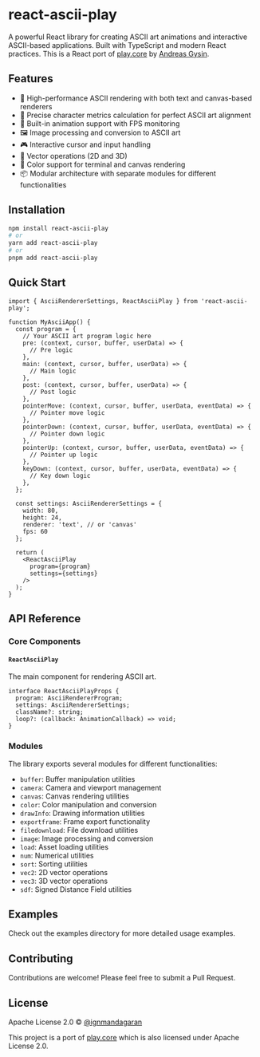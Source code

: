 # react-ascii-play

A powerful React library for creating ASCII art animations and interactive ASCII-based applications. Built with TypeScript and modern React practices. 
This is a React port of [play.core](https://github.com/ertdfgcvb/play.core) by [Andreas Gysin](https://github.com/ertdfgcvb).

## Features

- 🎨 High-performance ASCII rendering with both text and canvas-based renderers
- 📐 Precise character metrics calculation for perfect ASCII art alignment
- 🎥 Built-in animation support with FPS monitoring
- 🖼️ Image processing and conversion to ASCII art
- 🎮 Interactive cursor and input handling
- 🎯 Vector operations (2D and 3D)
- 🎨 Color support for terminal and canvas rendering
- 📦 Modular architecture with separate modules for different functionalities

## Installation

```bash
npm install react-ascii-play
# or
yarn add react-ascii-play
# or
pnpm add react-ascii-play
```

## Quick Start

```tsx
import { AsciiRendererSettings, ReactAsciiPlay } from 'react-ascii-play';

function MyAsciiApp() {
  const program = {
    // Your ASCII art program logic here
    pre: (context, cursor, buffer, userData) => {
      // Pre logic
    },
    main: (context, cursor, buffer, userData) => {
      // Main logic
    },
    post: (context, cursor, buffer, userData) => {
      // Post logic
    },
    pointerMove: (context, cursor, buffer, userData, eventData) => {
      // Pointer move logic
    },
    pointerDown: (context, cursor, buffer, userData, eventData) => {
      // Pointer down logic
    },
    pointerUp: (context, cursor, buffer, userData, eventData) => {
      // Pointer up logic
    },
    keyDown: (context, cursor, buffer, userData, eventData) => {
      // Key down logic
    },
  };

  const settings: AsciiRendererSettings = {
    width: 80,
    height: 24,
    renderer: 'text', // or 'canvas'
    fps: 60
  };

  return (
    <ReactAsciiPlay 
      program={program}
      settings={settings}
    />
  );
}
```

## API Reference

### Core Components

#### `ReactAsciiPlay`

The main component for rendering ASCII art.

```tsx
interface ReactAsciiPlayProps {
  program: AsciiRendererProgram;
  settings: AsciiRendererSettings;
  className?: string;
  loop?: (callback: AnimationCallback) => void;
}
```

### Modules

The library exports several modules for different functionalities:

- `buffer`: Buffer manipulation utilities
- `camera`: Camera and viewport management
- `canvas`: Canvas rendering utilities
- `color`: Color manipulation and conversion
- `drawInfo`: Drawing information utilities
- `exportframe`: Frame export functionality
- `filedownload`: File download utilities
- `image`: Image processing and conversion
- `load`: Asset loading utilities
- `num`: Numerical utilities
- `sort`: Sorting utilities
- `vec2`: 2D vector operations
- `vec3`: 3D vector operations
- `sdf`: Signed Distance Field utilities

## Examples

Check out the examples directory for more detailed usage examples.

## Contributing

Contributions are welcome! Please feel free to submit a Pull Request.

## License

Apache License 2.0 © [@ignmandagaran](https://github.com/ignmandagaran)

This project is a port of [play.core](https://github.com/ertdfgcvb/play.core) which is also licensed under Apache License 2.0.
